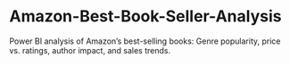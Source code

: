 # Amazon-Best-Book-Seller-Analysis
Power BI analysis of Amazon’s best-selling books: Genre popularity, price vs. ratings, author impact, and sales trends.

